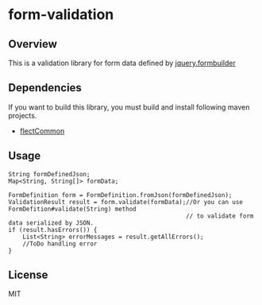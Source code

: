 form-validation
=========================

Overview
--------
This is a validation library for form data defined by [jquery.formbuilder](https://github.com/shunjikonishi/jquery-formbuilder)

Dependencies
------------
If you want to build this library, you must build and install following maven projects.

- [flectCommon](https://github.com/shunjikonishi/flectCommon)

Usage
-----
    String formDefinedJson;
    Map<String, String[]> formData;
    
    FormDefinition form = FormDefinition.fromJson(formDefinedJson);
    ValidationResult result = form.validate(formData);//Or you can use FormDefition#validate(String) method
                                                      // to validate form data serialized by JSON.
    if (result.hasErrors()) {
        List<String> errorMessages = result.getAllErrors();
        //ToDo handling error
    }

License
-------
MIT
